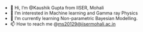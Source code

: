 - 👋 Hi, I’m @Kaushik Gupta from IISER, Mohali
- 👀 I’m interested in Machine learning and Gamma ray Physics
- 🌱 I’m currently learning Non-parametric Bayesian Modelling.
- 📫 How to reach me @ms20129@iisermohali.ac.in

<!---
Deep-Ji/Deep-Ji is a ✨ special ✨ repository because its `README.md` (this file) appears on your GitHub profile.
You can click the Preview link to take a look at your changes.
--->
